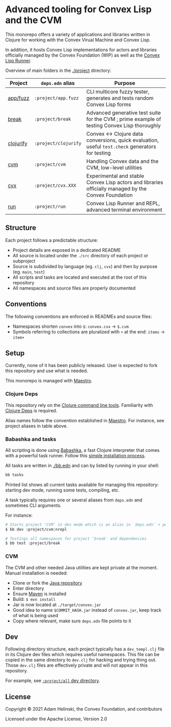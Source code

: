 # Advanced tooling for Convex Lisp and the CVM

This monorepo offers a variety of applications and libraries written in Clojure for working with the Convex Virual Machine
and Convex Lisp.

In addition, it hosts Convex Lisp implementations for actors and libraries officially managed by the Convex Foundation (WIP) as
well as the [Convex Lisp Runner](./project/run).

Overview of main folders in the [./project](./project) directory:

| Project | `deps.edn` alias | Purpose |
|---|---|---|
| [app/fuzz](./project/app/fuzz) | `:project/app.fuzz` | CLI multicore fuzzy tester, generates and tests random Convex Lisp forms | 
| [break](./project/break) | `:project/break` | Advanced generative test suite for the CVM ; prime example of testing Convex Lisp thoroughly |
| [clojurify](./project/clojurify) | `:project/clojurify` |Convex <-> Clojure data conversions, quick evaluation, useful `test.check` generators for testing |
| [cvm](./project/cvm) | `:project/cvm` | Handling Convex data and the CVM, low-level utilities |
| [cvx](./project/cvx) | `:project/cvx.XXX` | Experimental and stable Convex Lisp actors and libraries officially managed by the Convex Foundation |
| [run](./project/run) | `:project/run` | Convex Lisp Runner and REPL, advanced terminal environment |


## Structure

Each project follows a predictable structure:

- Project details are exposed in a dedicated README
- All source is located under the `./src` directory of each project or subproject
- Source is subdivided by language (eg. `clj`, `cvx`) and then by purpose (eg. `main`, `test`)
- All scripts and tasks are located and executed at the root of this repository
- All namespaces and source files are properly documented


## Conventions

The following conventions are enforced in READMEs and source files:

- Namespaces shorten `convex` into `$`: `convex.cvx` -> `$.cvm`
- Symbols referring to collections are pluralized with `+` at the end: `items` -> `item+`


## Setup

Currently, none of it has been publicly released. User is expected to fork this repository and use what is needed.

This monorepo is managed with [Maestro](https://github.com/helins/maestro.clj).


### Clojure Deps

This repository rely on the [Clojure command line tools](https://clojure.org/guides/getting_started). Familiarity with
[Clojure Deps](https://clojure.org/guides/deps_and_cli) is required.

Alias names follow the convention established in [Maestro](https://github.com/helins/maestro.clj). For instance, see project aliases in table above.


### Babashka and tasks

All scripting is done using [Babashka](https://book.babashka.org/), a fast Clojure interpreter that comes with a powerful task runner.
Follow this [simple installation process](https://book.babashka.org/#_installation).

All tasks are written in [./bb.edn](./bb.edn) and can by listed by running in your shell:

```bash
bb tasks
```

Printed list shows all current tasks available for managing this repository: starting dev mode, running some tests, compiling, etc.

A task typically requires one or several aliases from `deps.edn` and sometimes CLI arguments.

For instance:

```bash
# Starts project 'CVM' in dev mode which is an alias in `deps.edn` + personal `:nrepl` alias 
$ bb dev :project/cvm:nrepl

# Testings all namespaces for project 'break' and dependencies
$ bb test :project/break
```


### CVM

The CVM and other needed Java utilities are kept private at the moment. Manual installation is needed:

- Clone or fork the [Java repository](https://github.com/Convex-Dev/convex)
- Enter directory
- Ensure [Maven](https://maven.apache.org/) is installed
- Build: `$ mvn install`
- Jar is now located at `./target/convex.jar`
- Good idea to name `$COMMIT_HASH.jar` instead of `convex.jar`, keep track of what is being used
- Copy where relevant, make sure `deps.edn` file points to it


## Dev

Following directory structure, each project typically has a `dev_templ.clj` file in its Clojure dev files which requires useful namespaces.
This file can be copied in the same directory to `dev.clj` for hacking and trying thing out. Those `dev.clj` files are effectively private and will
not appear in this repository.

For example, see [`:project/all` dev directory](./project/all/src/clj/dev/convex/all).


## License

Copyright © 2021 Adam Helinski, the Convex Foundation, and contributors

Licensed under the Apache License, Version 2.0
